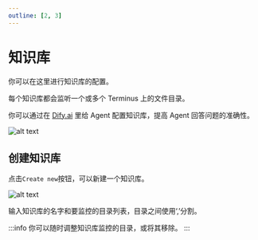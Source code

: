 ```yaml
---
outline: [2, 3]
---
```


# 知识库

你可以在这里进行知识库的配置。

每个知识库都会监听一个或多个 Terminus 上的文件目录。

你可以通过在 [Dify.ai](../dify.md) 里给 Agent 配置知识库，提高 Agent 回答问题的准确性。

![alt text](/images/how-to/terminus/knowledge_base.png)

## 创建知识库

点击`Create new`按钮，可以新建一个知识库。

![alt text](/images/how-to/terminus/knowledge_create_new.png)

输入知识库的名字和要监控的目录列表，目录之间使用‘,’分割。

:::info
你可以随时调整知识库监控的目录，或将其移除。
:::
